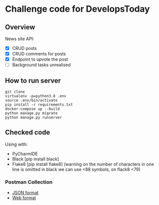 # Challenge code for DevelopsToday

## Overview
 News site API:
 - [x] CRUD posts
 - [x] CRUD comments for posts
 - [x] Endpoint to upvote the post
 - [ ] Background tasks unrealised

## How to run server

```
git clone
virtualenv -p=python3.8 .env
source .env/bin/activate
pip install -r requirements.txt
docker-compose up --build
python manage.py migrate
python manage.py runserver
```


## Checked code 
 Using with:
 - PyCharmIDE 
 - Black [pip install black]
 - Flake8 [pip install flake8]
 (warning on the number of characters in one line is omitted
 in black we can use <88 symbols, on flack8 <79)

### Postman Collection
 - [JSON format](https://www.getpostman.com/collections/46ec6676250af3d0c926)
 - [Web format](https://interstellar-resonance-7867-1.postman.co/collections/10917899-9e03aa1a-3a31-44a1-869b-365f63faf870?workspace=cc6abddb-77bb-4dc1-84d4-f59961809a48)

